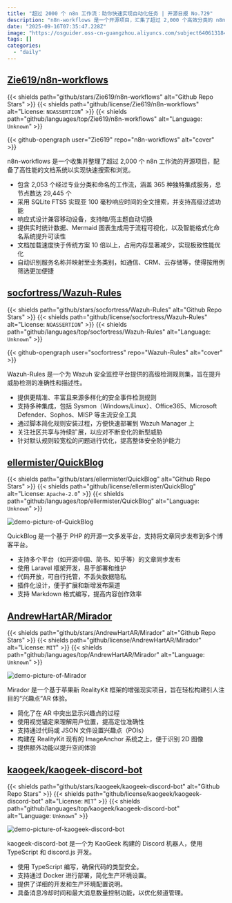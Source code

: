 ```yaml
---
title: "超过 2000 个 n8n 工作流：助你快速实现自动化任务 | 开源日报 No.729"
description: "n8n-workflows 是一个开源项目，汇集了超过 2,000 个高效分类的 n8n 工作流，支持快速搜索和浏览，具备亚 100 毫秒响应的全文搜索功能。项目涵盖 365 种集成服务，提供实时统计、流程可视化和智能命名系统，兼容移动设备并支持主题切换，显著优化文档加载速度和内存占用。"
date: "2025-09-16T07:35:47.228Z"
image: "https://osguider.oss-cn-guangzhou.aliyuncs.com/subject640613184f2b7f8846bfa0b62b615af0.png"
tags: []
categories:
  - "daily"
---
```


## [Zie619/n8n-workflows](https://github.com/Zie619/n8n-workflows)

{{< shields path="github/stars/Zie619/n8n-workflows" alt="Github Repo Stars" >}} {{< shields path="github/license/Zie619/n8n-workflows" alt="License: `NOASSERTION`" >}} {{< shields path="github/languages/top/Zie619/n8n-workflows" alt="Language: `Unknown`" >}}

{{< github-opengraph user="Zie619" repo="n8n-workflows" alt="cover" >}}

n8n-workflows 是一个收集并整理了超过 2,000 个 n8n 工作流的开源项目，配备了高性能的文档系统以实现快速搜索和浏览。

- 包含 2,053 个经过专业分类和命名的工作流，涵盖 365 种独特集成服务，总节点数达 29,445 个
- 采用 SQLite FTS5 实现亚 100 毫秒响应时间的全文搜索，并支持高级过滤功能
- 响应式设计兼容移动设备，支持暗/亮主题自动切换
- 提供实时统计数据、Mermaid 图表生成用于流程可视化，以及智能格式化命名系统提升可读性
- 文档加载速度快于传统方案 10 倍以上，占用内存显著减少，实现极致性能优化
- 自动识别服务名称并映射至业务类别，如通信、CRM、云存储等，使得按用例筛选更加便捷
  
## [socfortress/Wazuh-Rules](https://github.com/socfortress/Wazuh-Rules)

{{< shields path="github/stars/socfortress/Wazuh-Rules" alt="Github Repo Stars" >}} {{< shields path="github/license/socfortress/Wazuh-Rules" alt="License: `NOASSERTION`" >}} {{< shields path="github/languages/top/socfortress/Wazuh-Rules" alt="Language: `Unknown`" >}}

{{< github-opengraph user="socfortress" repo="Wazuh-Rules" alt="cover" >}}

Wazuh-Rules 是一个为 Wazuh 安全监控平台提供的高级检测规则集，旨在提升威胁检测的准确性和描述性。

- 提供更精准、丰富且来源多样化的安全事件检测规则
- 支持多种集成，包括 Sysmon（Windows/Linux）、Office365、Microsoft Defender、Sophos、MISP 等主流安全工具
- 通过脚本简化规则安装过程，方便快速部署到 Wazuh Manager 上
- 关注社区共享与持续扩展，以应对不断变化的新型威胁
- 针对默认规则较宽松的问题进行优化，提高整体安全防护能力
  
## [ellermister/QuickBlog](https://github.com/ellermister/QuickBlog)

{{< shields path="github/stars/ellermister/QuickBlog" alt="Github Repo Stars" >}} {{< shields path="github/license/ellermister/QuickBlog" alt="License: `Apache-2.0`" >}} {{< shields path="github/languages/top/ellermister/QuickBlog" alt="Language: `Unknown`" >}}

![demo-picture-of-QuickBlog](https://static.osguider.com/subject/github/ellermister/QuickBlog/5e928755b5734afcd936d5653d3350ef.png)

QuickBlog 是一个基于 PHP 的开源一文多发平台，支持将文章同步发布到多个博客平台。

- 支持多个平台（如开源中国、简书、知乎等）的文章同步发布
- 使用 Laravel 框架开发，易于部署和维护
- 代码开放，可自行托管，不丢失数据隐私
- 插件化设计，便于扩展和新增发布渠道
- 支持 Markdown 格式编写，提高内容创作效率
  
## [AndrewHartAR/Mirador](https://github.com/AndrewHartAR/Mirador)

{{< shields path="github/stars/AndrewHartAR/Mirador" alt="Github Repo Stars" >}} {{< shields path="github/license/AndrewHartAR/Mirador" alt="License: `MIT`" >}} {{< shields path="github/languages/top/AndrewHartAR/Mirador" alt="Language: `Unknown`" >}}

![demo-picture-of-Mirador](https://static.osguider.com/subject/github/AndrewHartAR/Mirador/2d38437ef6ad7b092bb7af17a896e4c8.jpg)

Mirador 是一个基于苹果新 RealityKit 框架的增强现实项目，旨在轻松构建引人注目的“兴趣点”AR 体验。

- 简化了在 AR 中突出显示兴趣点的过程
- 使用视觉锚定来理解用户位置，提高定位准确性
- 支持通过代码或 JSON 文件设置兴趣点（POIs）
- 构建在 RealityKit 现有的 ImageAnchor 系统之上，便于识别 2D 图像
- 提供额外功能以提升空间体验
  
## [kaogeek/kaogeek-discord-bot](https://github.com/kaogeek/kaogeek-discord-bot)

{{< shields path="github/stars/kaogeek/kaogeek-discord-bot" alt="Github Repo Stars" >}} {{< shields path="github/license/kaogeek/kaogeek-discord-bot" alt="License: `MIT`" >}} {{< shields path="github/languages/top/kaogeek/kaogeek-discord-bot" alt="Language: `Unknown`" >}}

![demo-picture-of-kaogeek-discord-bot](https://static.osguider.com/subject/github/kaogeek/kaogeek-discord-bot/638910bfdf0682814e3237bef648f012.png)

kaogeek-discord-bot 是一个为 KaoGeek 构建的 Discord 机器人，使用 TypeScript 和 discord.js 开发。

- 使用 TypeScript 编写，确保代码的类型安全。
- 支持通过 Docker 进行部署，简化生产环境设置。
- 提供了详细的开发和生产环境配置说明。
- 具备消息冷却时间和最大消息数量控制功能，以优化频道管理。
  
